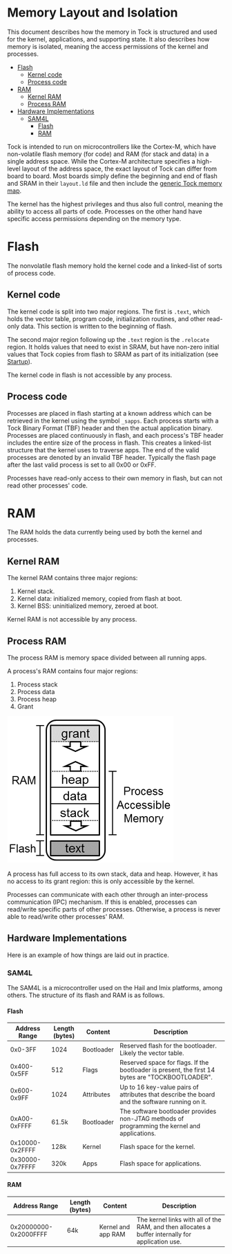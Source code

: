 Memory Layout and Isolation
=============

This document describes how the memory in Tock is structured and used for the
kernel, applications, and supporting state.  It also describes how memory is
isolated, meaning the access permissions of the kernel and processes.

<!-- npm i -g markdown-toc; markdown-toc -i Memory_Layout.md -->

<!-- toc -->

- [Flash](#flash)
  * [Kernel code](#kernel-code)
  * [Process code](#process-code)
- [RAM](#ram)
  * [Kernel RAM](#kernel-ram)
  * [Process RAM](#process-ram)
- [Hardware Implementations](#hardware-implementations)
  * [SAM4L](#sam4l)
    + [Flash](#flash-1)
    + [RAM](#ram-1)

<!-- tocstop -->

Tock is intended to run on microcontrollers like the Cortex-M, which have
non-volatile flash memory (for code) and RAM (for stack and data) in a single
address space. While the Cortex-M architecture specifies a high-level layout of
the address space, the exact layout of Tock can differ from board to board.
Most boards simply define the beginning and end of flash and SRAM in their
`layout.ld` file and then include the [generic Tock memory
map](../boards/kernel_layout.ld).

The kernel has the highest privileges and thus also full control, meaning the
ability to access all parts of code. Processes on the other hand have specific
access permissions depending on the memory type.

# Flash

The nonvolatile flash memory hold the kernel code and a linked-list of sorts of
process code.

## Kernel code

The kernel code is split into two major regions. The first is `.text`, which
holds the vector table, program code, initialization routines, and other
read-only data.  This section is written to the beginning of flash.

The second major region following up the `.text` region is the `.relocate`
region.  It holds values that need to exist in SRAM, but have non-zero initial
values that Tock copies from flash to SRAM as part of its initialization (see
[Startup](Startup.md)).

The kernel code in flash is not accessible by any process.

## Process code

Processes are placed in flash starting at a known address which can be
retrieved in the kernel using the symbol `_sapps`. Each process starts with a
Tock Binary Format (TBF) header and then the actual application binary.
Processes are placed continuously in flash, and each process's TBF header
includes the entire size of the process in flash. This creates a linked-list
structure that the kernel uses to traverse apps. The end of the valid processes
are denoted by an invalid TBF header. Typically the flash page after the last
valid process is set to all 0x00 or 0xFF.

Processes have read-only access to their own memory in flash, but can not read
other processes' code. 

# RAM

The RAM holds the data currently being used by both the kernel and processes. 

## Kernel RAM
The kernel RAM contains three major regions:

1. Kernel stack.
2. Kernel data: initialized memory, copied from flash at boot.
3. Kernel BSS: uninitialized memory, zeroed at boot.

Kernel RAM is not accessible by any process.

## Process RAM
The process RAM is memory space divided between all running apps.

A process's RAM contains four major regions:

1. Process stack
2. Process data
3. Process heap
4. Grant

![Process' RAM](processram.png)

A process has full access to its own stack, data and heap. However, it has no
access to its grant region: this is only accessible by the kernel. 

Processes can communicate with each other through an inter-process
communication (IPC) mechanism. If this is enabled, processes can read/write
specific parts of other processes. Otherwise, a process is never able to
read/write other processes' RAM.

## Hardware Implementations

Here is an example of how things are laid out in practice.

### SAM4L

The SAM4L is a microcontroller used on the Hail and Imix platforms, among
others. The structure of its flash and RAM is as follows.

#### Flash

| Address Range   | Length (bytes) | Content    | Description                                                                                      |
|-----------------|----------------|------------|--------------------------------------------------------------------------------------------------|
| 0x0-3FF         | 1024           | Bootloader | Reserved flash for the bootloader.  Likely the vector table.                                     |
| 0x400-0x5FF     | 512            | Flags      | Reserved space for flags. If the bootloader is present, the first 14 bytes are "TOCKBOOTLOADER". |
| 0x600-0x9FF     | 1024           | Attributes | Up to 16 key-value pairs of attributes that describe the board and the software running on it.   |
| 0xA00-0xFFFF    | 61.5k          | Bootloader | The software bootloader provides non-JTAG methods of programming the kernel and applications.    |
| 0x10000-0x2FFFF | 128k           | Kernel     | Flash space for the kernel.                                                                      |
| 0x30000-0x7FFFF | 320k           | Apps       | Flash space for applications.                                                                    |

#### RAM

| Address Range         | Length (bytes) | Content            | Description                                                                                       |
|-----------------------|----------------|--------------------|---------------------------------------------------------------------------------------------------|
| 0x20000000-0x2000FFFF | 64k            | Kernel and app RAM | The kernel links with all of the RAM, and then allocates a buffer internally for application use. |
